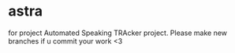 # astra
for project Automated Speaking TRAcker project. Please make new branches if u commit your work &lt;3
